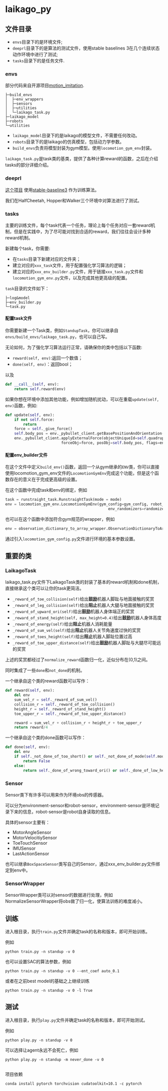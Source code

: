 # laikago_py

## 文件目录

- `envs`目录下的是环境文件;
- `deeprl`目录下的是算法的测试文件，使用stable baselines 3在几个连续状态动作环境中进行了测试;
- `tasks`目录下的是任务文件.

### envs

部分代码来自开源项目[motion_imitation](https://github.com/google-research/motion_imitation).

```
├─build_envs
│  ├─env_wrappers
│  ├─sensors
│  ├─utilities
│  └─laikago_task.py
├─laikago_model
├─robots
└─utilities
```

- `laikago_model`目录下的是laikago的模型文件，不需要任何改动。
- `robots`目录下的是laikago的仿真模型，包括动力学参数。
- `build_envs`负责将模型封装为gym模型。使用`locomotion_gym_env`封装。

`laikago_task.py`是task类的基类，提供了各种计算reward的函数，之后在介绍tasks的部分详细介绍。

### deeprl

[这个项目](https://github.com/FrankTianTT/laikago_py) 使用[stable-baseline3](https://github.com/DLR-RM/stable-baselines3) 作为训练算法。

我们在HalfCheetah, Hopper和Walker三个环境中对算法进行了测试。

### tasks

主要的训练文件，每个task代表一个任务，理论上每个任务对应一套reward机制，但是在实践中，为了尽可能对找到合适的reward，我们往往会设计多种reward机制。


新建每个task，你需要:

- 在`tasks`目录下新建对应的文件夹；
- 建立对应的`xxx_task`文件，用于配置强化学习算法的逻辑；
- 建立对应的`xxx_env_builder.py`文件，用于链接`xxx_task.py`文件和`locomotion_gym_env.py`文件，以及完成其他更高级的配置。

`task`目录的文件如下：

```
├─log&model
├─env_builder.py
└─task.py

```
#### 配置task文件


你需要新建一个Task类，例如`StandupTask`，你可以继承自`envs/build_envs/laikago_task.py`，也可以自己写。

无论如何，为了强化学习算法运行正常，请确保你的类中包括以下函数:

- `reward(self, env)`:返回一个数值；
- `done(self, env)`：返回bool；

以及
```python
def __call__(self, env):
    return self.reward(env)
```

如果你想在环境中添加其他功能，例如增加随机扰动，可以在重载`update(self, env)`函数，例如:

```python
def update(self, env):
    if not self.force:
        return
    force = self._give_force()
    self.body_pos = env._pybullet_client.getBasePositionAndOrientation(self.quadruped)[0]
    env._pybullet_client.applyExternalForce(objectUniqueId=self.quadruped, linkIndex=-1,
                         forceObj=force, posObj=self.body_pos, flags=env._pybullet_client.WORLD_FRAME)
```

#### 配置env_builder文件


在这个文件中定义`build_env()`函数，返回一个从gym继承的`ENV`类，你可以直接使用locomotion_gym_env文件的`LocomotionGymEnv`完成这个功能，但是这个函数存在的意义在于完成更高级的设置。

在这个函数中完成task和env的绑定，例如
```python
task = runstraight_task.RunstraightTask(mode = mode)
env = locomotion_gym_env.LocomotionGymEnv(gym_config=gym_config, robot_class=robot_class,
                                              env_randomizers=randomizers, robot_sensors=sensors, task=task)
```

也可以在这个函数中添加符合gym规范的wrapper，例如

```python
env = observation_dictionary_to_array_wrapper.ObservationDictionaryToArrayWrapper(env)
```

通过引入`locomotion_gym_config.py`文件进行环境的基本参数设置。

## 重要的类

### LaikagoTask

laikago_task.py文件下LaikagoTask类的封装了基本的reward机制和done机制，直接继承这个类可以让你的task更简洁。


- `_reward_of_toe_collision(self)`给出**鼓励**机器人脚趾与地面接触的奖赏
- `_reward_of_leg_collision(self)`给出**阻止**机器人大腿与地面接触的奖赏
- `_reward_of_upward_ori(self)`给出**鼓励**机器人身体端正的奖赏
- `_reward_of_stand_height(self, max_height=0.4)`给出**鼓励**机器人身体高度
- `_reward_of_energy(self)`给出**阻止**机器人消耗能量
- `_reward_of_sum_vel(self)`给出**阻止**机器人关节角速度过快的奖赏
- `_reward_of_toes_height(self)`给出**阻止**机器人脚趾位置过高
- `_reward_of_toe_upper_distance(self)`给出**鼓励**机器人脚趾与大腿尽可能远的奖赏

上述的奖赏都经过了`normalize_reward`函数归一化，近似分布在(0,1)之间。

同时集成了一些`done`和`not_done`的机制。

一个继承自这个类的reward函数可以写作：

```python
def reward(self, env):
    del env
    sum_vel_r = self._reward_of_sum_vel()
    collision_r = self._reward_of_toe_collision()
    height_r = self._reward_of_stand_height()
    toe_upper_r = self._reward_of_toe_upper_distance()

    reward = sum_vel_r + collision_r + height_r + toe_upper_r
    return reward/4
```

一个继承自这个类的done函数可以写作：

```python
def done(self, env):
    del env
    if self._not_done_of_too_short() or self._not_done_of_mode(self.mode):
        return False
    else:
        return self._done_of_wrong_toward_ori() or self._done_of_low_height() or self._done_of_too_long()
```

### Sensor

Sensor类下有许多可以用来作为环境obs的传感器。

可以分为environment-sensor和robot-sensor，environment-sensor是环境记录下来的信息，robot-sensor是robot自身读取的信息。

具体的sensor主要有：
- MotorAngleSensor
- MotorVelocitiySensor
- ToeTouchSensor
- IMUSensor
- LastActionSensor

也可以继承`BoxSpaceSensor`类写自己的Sensor，通过xxx_env_builder.py文件绑定到env中。

### SensorWrapper

SensorWrapper类可以对sensor的数据进行处理，例如NormalizeSensorWrapper将obs做了归一化，使算法训练的难度减小。

## 训练

进入根目录，执行`train.py`文件并确定task的名称和版本，即可开始训练。

例如
```
python train.py -n standup -v 0
```

也可以设置SAC的算法参数，例如
```
python train.py -n standup -v 0 --ent_coef auto_0.1
```
或者在之前best model的基础之上继续训练

```
python train.py -n standup -v 0 -l True
```
## 测试

进入根目录，执行`play.py`文件并确定task的名称和版本，即可开始测试。

例如
```
python play.py -n standup -v 0
```

可以选择让agent永远不会死亡，例如
```
python play.py -n standup -m never_done -v 0
```

## 
项目依赖

```
conda install pytorch torchvision cudatoolkit=10.1 -c pytorch
```